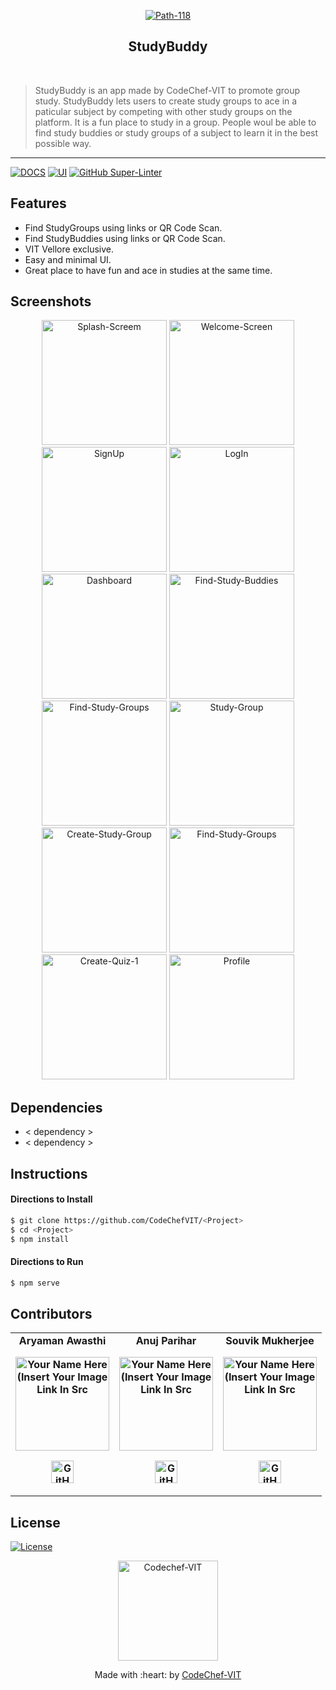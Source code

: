 <p align="center"><a href="https://www.codechefvit.com" target="_blank"><img src="https://i.ibb.co/KKNRtxq/Path-118.png" alt="Path-118" border="0"></a>
</p>

<h2 align="center"> StudyBuddy </h2>
<br/>

> StudyBuddy is an app made by CodeChef-VIT to promote group study. StudyBuddy lets users to create study groups to ace in a paticular subject by competing with other study groups on the platform. It is a fun place to study in a group. People woul be able to find study buddies or study groups of a subject to learn it in the best possible way.

---

[![DOCS](https://img.shields.io/badge/Documentation-see%20docs-green?style=flat-square&logo=appveyor)](INSERT_LINK_FOR_DOCS_HERE)
[![UI ](https://img.shields.io/badge/User%20Interface-Link%20to%20UI-orange?style=flat-square&logo=appveyor)](INSERT_UI_LINK_HERE)
[![GitHub Super-Linter](https://github.com/<OWNER>/<REPOSITORY>/workflows/Lint%20Code%20Base/badge.svg)](https://github.com/marketplace/actions/super-linter)

## Features

- Find StudyGroups using links or QR Code Scan.
- Find StudyBuddies using links or QR Code Scan.
- VIT Vellore exclusive.
- Easy and minimal UI.
- Great place to have fun and ace in studies at the same time.

## Screenshots

<p align="center">

<img src="https://i.ibb.co/hMV1F4w/Splash-Screem.png" alt="Splash-Screem" border="0" width = "200dp">
<img src="https://i.ibb.co/sVtSd6Q/Welcome-Screen.png" alt="Welcome-Screen" border="0" width = "200dp">
<img src="https://i.ibb.co/HDR8Qd9/SignUp.png" alt="SignUp" border="0" width = "200dp">
<img src="https://i.ibb.co/8nkgTLv/LogIn.png" alt="LogIn" border="0" width = "200dp">
<img src="https://i.ibb.co/K28cZvB/Dashboard.png" alt="Dashboard" border="0" width = "200dp">
<img src="https://i.ibb.co/6gLJhZr/Find-Study-Buddies.png" alt="Find-Study-Buddies" border="0" width = "200dp">
<img src="https://i.ibb.co/C6N0YhZ/Find-Study-Groups.png" alt="Find-Study-Groups" border="0" width = "200dp">
<img src="https://i.ibb.co/bdHYytN/Study-Group.png" alt="Study-Group" border="0" width = "200dp">
<img src="https://i.ibb.co/bLwwsdn/Create-Study-Group.png" alt="Create-Study-Group" border="0" width = "200dp">
<img src="https://i.ibb.co/C6N0YhZ/Find-Study-Groups.png" alt="Find-Study-Groups" border="0" width = "200dp">
<img src="https://i.ibb.co/dDX9398/Create-Quiz-1.png" alt="Create-Quiz-1" border="0" width = "200dp">
<img src="https://i.ibb.co/z4CHDvv/Profile.png" alt="Profile" border="0" width = "200dp">
</p>

## Dependencies

- < dependency >
- < dependency >

## Instructions

#### Directions to Install

```sh
$ git clone https://github.com/CodeChefVIT/<Project>
$ cd <Project>
$ npm install
```

#### Directions to Run

```sh
$ npm serve
```

## Contributors

<table>
	<tr align="center" style="font-weight:bold">
		<td>
		Aryaman Awasthi
		<p align="center">
			<img src = "https://i.ibb.co/qRJntHt/1630593257533.jpg" width="150" height="150" alt="Your Name Here (Insert Your Image Link In Src">
		</p>
			<p align="center">
				<a href = "https://github.com/aryaman-awasthi">
					<img src = "http://www.iconninja.com/files/241/825/211/round-collaboration-social-github-code-circle-network-icon.svg" width="36" height = "36" alt="GitHub"/>
				</a>
			</p>
		</td>
		<td>
		Anuj Parihar
		<p align="center">
			<img src = "https://i.ibb.co/4J9LXxS/cclogo.png" width="150" height="150" alt="Your Name Here (Insert Your Image Link In Src">
		</p>
			<p align="center">
				<a href = "https://github.com/BearTS">
					<img src = "http://www.iconninja.com/files/241/825/211/round-collaboration-social-github-code-circle-network-icon.svg" width="36" height = "36" alt="GitHub"/>
				</a>
			</p>
		</td>
		<td>
		Souvik Mukherjee
		<p align="center">
			<img src = "https://i.ibb.co/xqL8cWH/Screenshot-2022-01-28-230020.png" width="150" height="150" alt="Your Name Here (Insert Your Image Link In Src">
		</p>
			<p align="center">
				<a href = "https://github.com/souvik150">
					<img src = "http://www.iconninja.com/files/241/825/211/round-collaboration-social-github-code-circle-network-icon.svg" width="36" height = "36" alt="GitHub"/>
				</a>
			</p>
		</td>
	</tr>
</table>

## License

[![License](http://img.shields.io/:license-mit-blue.svg?style=flat-square)](http://badges.mit-license.org)

<p align="center"><a href="https://www.codechefvit.com" target="_blank"><img src="https://i.ibb.co/4J9LXxS/cclogo.png" width=160 title="CodeChef-VIT" alt="Codechef-VIT"></a>
</p>
<p align="center">
	Made with :heart: by <a href="https://www.codechefvit.com" target="_blank">CodeChef-VIT</a>
</p>

